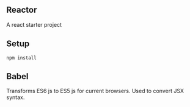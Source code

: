 Reactor
---

A react starter project

Setup
---
 
```
npm install
```

Babel
---

Transforms ES6 js to ES5 js for current browsers. Used to convert JSX syntax. 